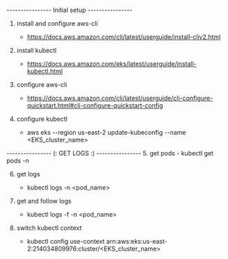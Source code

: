 
---------------- Initial setup ----------------
1. install and configure aws-cli
    - https://docs.aws.amazon.com/cli/latest/userguide/install-cliv2.html

2. install kubectl
     - https://docs.aws.amazon.com/eks/latest/userguide/install-kubectl.html

3. configure aws-cli
     - https://docs.aws.amazon.com/cli/latest/userguide/cli-configure-quickstart.html#cli-configure-quickstart-config

4. configure kubectl
     - aws eks --region us-east-2 update-kubeconfig --name <EKS_cluster_name>

---------------- (: GET LOGS :)  ----------------
5. get pods
     - kubectl get pods -n <namespace>

6. get logs
     - kubectl logs -n <namespace> <pod_name>

7. get and follow logs
     - kubectl logs -f -n <namespace> <pod_name>

8. switch kubectl context
     - kubectl config use-context arn:aws:eks:us-east-2:214034809976:cluster/<EKS_cluster_name>

